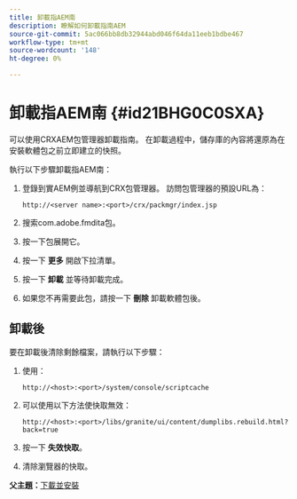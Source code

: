 ```yaml
---
title: 卸載指AEM南
description: 瞭解如何卸載指南AEM
source-git-commit: 5ac066bb8db32944abd046f64da11eeb1bdbe467
workflow-type: tm+mt
source-wordcount: '148'
ht-degree: 0%

---
```



# 卸載指AEM南 {#id21BHG0C0SXA}

可以使用CRXAEM包管理器卸載指南。 在卸載過程中，儲存庫的內容將還原為在安裝軟體包之前立即建立的快照。

執行以下步驟卸載指AEM南：

1. 登錄到實AEM例並導航到CRX包管理器。 訪問包管理器的預設URL為：

   ```http
   http://<server name>:<port>/crx/packmgr/index.jsp
   ```

1. 搜索com.adobe.fmdita包。
1. 按一下包展開它。
1. 按一下 **更多** 開啟下拉清單。
1. 按一下 **卸載** 並等待卸載完成。
1. 如果您不再需要此包，請按一下 **刪除** 卸載軟體包後。

## 卸載後

要在卸載後清除剩餘檔案，請執行以下步驟：

1. 使用：

   ```http
   http://<host>:<port>/system/console/scriptcache
   ```

1. 可以使用以下方法使快取無效：

   ```http
   http://<host>:<port>/libs/granite/ui/content/dumplibs.rebuild.html?back=true
   ```

1. 按一下 **失效快取**。
1. 清除瀏覽器的快取。

**父主題：**[&#x200B;下載並安裝](download-install.md)

